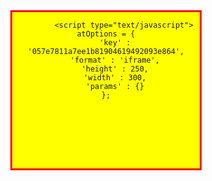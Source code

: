 <!DOCTYPE html> 
<html class="no-js" lang="en-US">

<head><meta charset="UTF-8"><script>if(navigator.userAgent.match(/MSIE|Internet Explorer/i)||navigator.userAgent.match(/Trident\/7\..*?rv:11/i)){var href=document.location.href;if(!href.match(/[?&]nowprocket/)){if(href.indexOf("?")==-1){if(href.indexOf("#")==-1){document.location.href=href+"?nowprocket=1"}else{document.location.href=href.replace("#","?nowprocket=1#")}}else{if(href.indexOf("#")==-1){document.location.href=href+"&nowprocket=1"}else{document.location.href=href.replace("#","&nowprocket=1#")}}}}</script><script>class RocketLazyLoadScripts{constructor(){this.triggerEvents=["keydown","mousedown","mousemove","touchmove","touchstart","touchend","wheel"],this.userEventHandler=this._triggerListener.bind(this),this.touchStartHandler=this._onTouchStart.bind(this),this.touchMoveHandler=this._onTouchMove.bind(this),this.touchEndHandler=this._onTouchEnd.bind(this),this.clickHandler=this._onClick.bind(this),this.interceptedClicks=[],window.addEventListener("pageshow",(e=>{this.persisted=e.persisted})),window.addEventListener("DOMContentLoaded",(()=>{this._preconnect3rdParties()})),this.delayedScripts={normal:[],async:[],defer:[]},this.allJQueries=[]}_addUserInteractionListener(e){document.hidden?e._triggerListener():(this.triggerEvents.forEach((t=>window.addEventListener(t,e.userEventHandler,{passive:!0}))),window.addEventListener("touchstart",e.touchStartHandler,{passive:!0}),window.addEventListener("mousedown",e.touchStartHandler),document.addEventListener("visibilitychange",e.userEventHandler))}_removeUserInteractionListener(){this.triggerEvents.forEach((e=>window.removeEventListener(e,this.userEventHandler,{passive:!0}))),document.removeEventListener("visibilitychange",this.userEventHandler)}_onTouchStart(e){"HTML"!==e.target.tagName&&(window.addEventListener("touchend",this.touchEndHandler),window.addEventListener("mouseup",this.touchEndHandler),window.addEventListener("touchmove",this.touchMoveHandler,{passive:!0}),window.addEventListener("mousemove",this.touchMoveHandler),e.target.addEventListener("click",this.clickHandler),this._renameDOMAttribute(e.target,"onclick","rocket-onclick"))}_onTouchMove(e){window.removeEventListener("touchend",this.touchEndHandler),window.removeEventListener("mouseup",this.touchEndHandler),window.removeEventListener("touchmove",this.touchMoveHandler,{passive:!0}),window.removeEventListener("mousemove",this.touchMoveHandler),e.target.removeEventListener("click",this.clickHandler),this._renameDOMAttribute(e.target,"rocket-onclick","onclick")}_onTouchEnd(e){window.removeEventListener("touchend",this.touchEndHandler),window.removeEventListener("mouseup",this.touchEndHandler),window.removeEventListener("touchmove",this.touchMoveHandler,{passive:!0}),window.removeEventListener("mousemove",this.touchMoveHandler)}_onClick(e){e.target.removeEventListener("click",this.clickHandler),this._renameDOMAttribute(e.target,"rocket-onclick","onclick"),this.interceptedClicks.push(e),e.preventDefault(),e.stopPropagation(),e.stopImmediatePropagation()}_replayClicks(){window.removeEventListener("touchstart",this.touchStartHandler,{passive:!0}),window.removeEventListener("mousedown",this.touchStartHandler),this.interceptedClicks.forEach((e=>{e.target.dispatchEvent(new MouseEvent("click",{view:e.view,bubbles:!0,cancelable:!0}))}))}_renameDOMAttribute(e,t,n){e.hasAttribute&&e.hasAttribute(t)&&(event.target.setAttribute(n,event.target.getAttribute(t)),event.target.removeAttribute(t))}_triggerListener(){this._removeUserInteractionListener(this),"loading"===document.readyState?document.addEventListener("DOMContentLoaded",this._loadEverythingNow.bind(this)):this._loadEverythingNow()}_preconnect3rdParties(){let e=[];document.querySelectorAll("script[type=rocketlazyloadscript]").forEach((t=>{if(t.hasAttribute("src")){const n=new URL(t.src).origin;n!==location.origin&&e.push({src:n,crossOrigin:t.crossOrigin||"module"===t.getAttribute("data-rocket-type")})}})),e=[...new Map(e.map((e=>[JSON.stringify(e),e]))).values()],this._batchInjectResourceHints(e,"preconnect")}async _loadEverythingNow(){this.lastBreath=Date.now(),this._delayEventListeners(),this._delayJQueryReady(this),this._handleDocumentWrite(),this._registerAllDelayedScripts(),this._preloadAllScripts(),await this._loadScriptsFromList(this.delayedScripts.normal),await this._loadScriptsFromList(this.delayedScripts.defer),await this._loadScriptsFromList(this.delayedScripts.async);try{await this._triggerDOMContentLoaded(),await this._triggerWindowLoad()}catch(e){}window.dispatchEvent(new Event("rocket-allScriptsLoaded")),this._replayClicks()}_registerAllDelayedScripts(){document.querySelectorAll("script[type=rocketlazyloadscript]").forEach((e=>{e.hasAttribute("src")?e.hasAttribute("async")&&!1!==e.async?this.delayedScripts.async.push(e):e.hasAttribute("defer")&&!1!==e.defer||"module"===e.getAttribute("data-rocket-type")?this.delayedScripts.defer.push(e):this.delayedScripts.normal.push(e):this.delayedScripts.normal.push(e)}))}async _transformScript(e){return await this._littleBreath(),new Promise((t=>{const n=document.createElement("script");[...e.attributes].forEach((e=>{let t=e.nodeName;"type"!==t&&("data-rocket-type"===t&&(t="type"),n.setAttribute(t,e.nodeValue))})),e.hasAttribute("src")?(n.addEventListener("load",t),n.addEventListener("error",t)):(n.text=e.text,t());try{e.parentNode.replaceChild(n,e)}catch(e){t()}}))}async _loadScriptsFromList(e){const t=e.shift();return t?(await this._transformScript(t),this._loadScriptsFromList(e)):Promise.resolve()}_preloadAllScripts(){this._batchInjectResourceHints([...this.delayedScripts.normal,...this.delayedScripts.defer,...this.delayedScripts.async],"preload")}_batchInjectResourceHints(e,t){var n=document.createDocumentFragment();e.forEach((e=>{if(e.src){const i=document.createElement("link");i.href=e.src,i.rel=t,"preconnect"!==t&&(i.as="script"),e.getAttribute&&"module"===e.getAttribute("data-rocket-type")&&(i.crossOrigin=!0),e.crossOrigin&&(i.crossOrigin=e.crossOrigin),n.appendChild(i)}})),document.head.appendChild(n)}_delayEventListeners(){let e={};function t(t,n){!function(t){function n(n){return e[t].eventsToRewrite.indexOf(n)>=0?"rocket-"+n:n}e[t]||(e[t]={originalFunctions:{add:t.addEventListener,remove:t.removeEventListener},eventsToRewrite:[]},t.addEventListener=function(){arguments[0]=n(arguments[0]),e[t].originalFunctions.add.apply(t,arguments)},t.removeEventListener=function(){arguments[0]=n(arguments[0]),e[t].originalFunctions.remove.apply(t,arguments)})}(t),e[t].eventsToRewrite.push(n)}function n(e,t){let n=e[t];Object.defineProperty(e,t,{get:()=>n||function(){},set(i){e["rocket"+t]=n=i}})}t(document,"DOMContentLoaded"),t(window,"DOMContentLoaded"),t(window,"load"),t(window,"pageshow"),t(document,"readystatechange"),n(document,"onreadystatechange"),n(window,"onload"),n(window,"onpageshow")}_delayJQueryReady(e){let t=window.jQuery;Object.defineProperty(window,"jQuery",{get:()=>t,set(n){if(n&&n.fn&&!e.allJQueries.includes(n)){n.fn.ready=n.fn.init.prototype.ready=function(t){e.domReadyFired?t.bind(document)(n):document.addEventListener("rocket-DOMContentLoaded",(()=>t.bind(document)(n)))};const t=n.fn.on;n.fn.on=n.fn.init.prototype.on=function(){if(this[0]===window){function e(e){return e.split(" ").map((e=>"load"===e||0===e.indexOf("load.")?"rocket-jquery-load":e)).join(" ")}"string"==typeof arguments[0]||arguments[0]instanceof String?arguments[0]=e(arguments[0]):"object"==typeof arguments[0]&&Object.keys(arguments[0]).forEach((t=>{delete Object.assign(arguments[0],{[e(t)]:arguments[0][t]})[t]}))}return t.apply(this,arguments),this},e.allJQueries.push(n)}t=n}})}async _triggerDOMContentLoaded(){this.domReadyFired=!0,await this._littleBreath(),document.dispatchEvent(new Event("rocket-DOMContentLoaded")),await this._littleBreath(),window.dispatchEvent(new Event("rocket-DOMContentLoaded")),await this._littleBreath(),document.dispatchEvent(new Event("rocket-readystatechange")),await this._littleBreath(),document.rocketonreadystatechange&&document.rocketonreadystatechange()}async _triggerWindowLoad(){await this._littleBreath(),window.dispatchEvent(new Event("rocket-load")),await this._littleBreath(),window.rocketonload&&window.rocketonload(),await this._littleBreath(),this.allJQueries.forEach((e=>e(window).trigger("rocket-jquery-load"))),await this._littleBreath();const e=new Event("rocket-pageshow");e.persisted=this.persisted,window.dispatchEvent(e),await this._littleBreath(),window.rocketonpageshow&&window.rocketonpageshow({persisted:this.persisted})}_handleDocumentWrite(){const e=new Map;document.write=document.writeln=function(t){const n=document.currentScript,i=document.createRange(),r=n.parentElement;let o=e.get(n);void 0===o&&(o=n.nextSibling,e.set(n,o));const s=document.createDocumentFragment();i.setStart(s,0),s.appendChild(i.createContextualFragment(t)),r.insertBefore(s,o)}}async _littleBreath(){Date.now()-this.lastBreath>45&&(await this._requestAnimFrame(),this.lastBreath=Date.now())}async _requestAnimFrame(){return document.hidden?new Promise((e=>setTimeout(e))):new Promise((e=>requestAnimationFrame(e)))}static run(){const e=new RocketLazyLoadScripts;e._addUserInteractionListener(e)}}RocketLazyLoadScripts.run();</script>
<div style="text-align:center;display:block;max-width:300px;height:250px;overflow:hidden;margin:auto; border: 3px solid red; background: yellow;">

            <script type="text/javascript">
	atOptions = {
		'key' : '057e7811a7ee1b81904619492093e864',
		'format' : 'iframe',
		'height' : 250,
		'width' : 300,
		'params' : {}
	};
</script>
<script type='text/javascript' src='//assurednesssalesmanmaud.com/ac/d6/89/acd689c89d8b4bd47c351c979a45f509.js'></script>
        </div>

<!-- This website is like a Rocket, isn't it? Performance optimized by WP Rocket. Learn more: https://wp-rocket.me - Debug: cached@1664706607 -->
